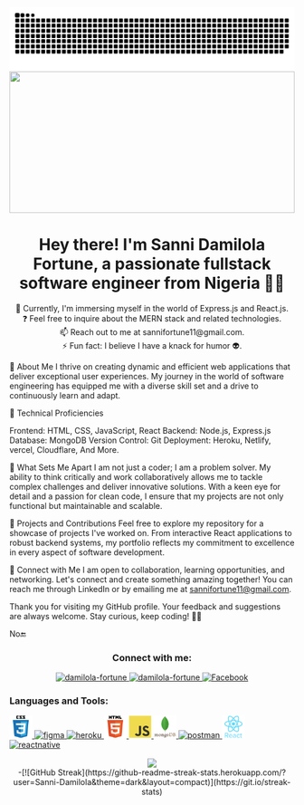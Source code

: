 



<a href="">
        <img src="https://raw.githubusercontent.com/platane/snk/output/github-contribution-grid-snake.svg""/>
    </a>

    


<div align="center">
    <img src="https://rishavanand.github.io/static/images/greetings.gif" align="center" style="width: 100%; height: 250px" />
</div>

### <h1 align="center">Hey there! I'm Sanni Damilola Fortune, a passionate fullstack software engineer from Nigeria 👨‍💻</h1>

<p align="center">🌱 Currently, I'm immersing myself in the world of Express.js and React.js.<br>
❓ Feel free to inquire about the MERN stack and related technologies.<br>
📫 Reach out to me at sannifortune11@gmail.com.<br>
⚡ Fun fact: I believe I have a knack for humor 👽.</p>


🔹 About Me
I thrive on creating dynamic and efficient web applications that deliver exceptional user experiences. My journey in the world of software engineering has equipped me with a diverse skill set and a drive to continuously learn and adapt.

🔹 Technical Proficiencies

Frontend: HTML, CSS, JavaScript, React
Backend: Node.js, Express.js
Database: MongoDB
Version Control: Git
Deployment: Heroku, Netlify, vercel, Cloudflare, And More.

🔹 What Sets Me Apart
I am not just a coder; I am a problem solver. My ability to think critically and work collaboratively allows me to tackle complex challenges and deliver innovative solutions. With a keen eye for detail and a passion for clean code, I ensure that my projects are not only functional but maintainable and scalable.

🔹 Projects and Contributions
Feel free to explore my repository for a showcase of projects I've worked on. From interactive React applications to robust backend systems, my portfolio reflects my commitment to excellence in every aspect of software development.

🔹 Connect with Me
I am open to collaboration, learning opportunities, and networking. Let's connect and create something amazing together! You can reach me through LinkedIn or by emailing me at sannifortune11@gmail.com.

Thank you for visiting my GitHub profile. Your feedback and suggestions are always welcome. Stay curious, keep coding! 🚀❕

No🔚




<div align="center">
    <h3>Connect with me:</h3>
    <a href="https://linkedin.com/in/damilola-fortune-926295253" target="_blank">
        <img src="https://raw.githubusercontent.com/rahuldkjain/github-profile-readme-generator/master/src/images/icons/Social/linked-in-alt.svg" alt="damilola-fortune" height="30" width="40" />
    </a>
    <a href="https://wa.me/2348183389407" target="_blank">  
        <img src="https://static.cdnlogo.com/logos/w/88/whatsapp.svg" alt="damilola-fortune" height="30" width="40" />
    </a>
    <a href="https://www.facebook.com/profile.php?id=100041422254102&_rdc=1&_rdr" target="_blank">
        <img src="https://github.com/rahuldkjain/github-profile-readme-generator/blob/master/src/images/icons/Social/facebook.svg" alt="Facebook" height="30" width="30" />
    </a>
</div>

<h3 align="left">Languages and Tools:</h3>
<p align="left">
    <a href="https://www.w3schools.com/css/" target="_blank" rel="noreferrer">
        <img src="https://raw.githubusercontent.com/devicons/devicon/master/icons/css3/css3-original-wordmark.svg" alt="css3" width="40" height="40"/>
    </a>
    <a href="https://www.figma.com/" target="_blank" rel="noreferrer">
        <img src="https://www.vectorlogo.zone/logos/figma/figma-icon.svg" alt="figma" width="40" height="40"/>
    </a>
    <a href="https://heroku.com" target="_blank" rel="noreferrer">
        <img src="https://www.vectorlogo.zone/logos/heroku/heroku-icon.svg" alt="heroku" width="40" height="40"/>
    </a>
    <a href="https://www.w3.org/html/" target="_blank" rel="noreferrer">
        <img src="https://raw.githubusercontent.com/devicons/devicon/master/icons/html5/html5-original-wordmark.svg" alt="html5" width="40" height="40"/>
    </a>
    <a href="https://developer.mozilla.org/en-US/docs/Web/JavaScript" target="_blank" rel="noreferrer">
        <img src="https://raw.githubusercontent.com/devicons/devicon/master/icons/javascript/javascript-original.svg" alt="javascript" width="40" height="40"/>
    </a>
    <a href="https://www.mongodb.com/" target="_blank" rel="noreferrer">
        <img src="https://raw.githubusercontent.com/devicons/devicon/master/icons/mongodb/mongodb-original-wordmark.svg" alt="mongodb" width="40" height="40"/>
    </a>
    <a href="https://postman.com" target="_blank" rel="noreferrer">
        <img src="https://www.vectorlogo.zone/logos/getpostman/getpostman-icon.svg" alt="postman" width="40" height="40"/>
    </a>
    <a href="https://reactjs.org/" target="_blank" rel="noreferrer">
        <img src="https://raw.githubusercontent.com/devicons/devicon/master/icons/react/react-original-wordmark.svg" alt="react" width="40" height="40"/>
    </a>
    <a href="https://reactnative.dev/" target="_blank" rel="noreferrer">
        <img src="https://reactnative.dev/img/header_logo.svg" alt="reactnative" width="40" height="40"/>
    </a>

   
  


<div align="center">
        <img align="center" with="100%" src ="https://github-readme-stats.vercel.app/api?username=Sanni-Damilola&count_private=true&theme=radical&show_icons=true&card_width=100" />
</div>

<div align="center">
-[![GitHub Streak](https://github-readme-streak-stats.herokuapp.com/?user=Sanni-Damilola&theme=dark&layout=compact)](https://git.io/streak-stats)
</div>
